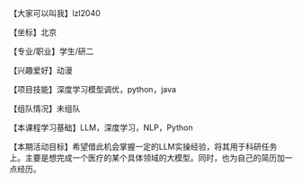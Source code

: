 【大家可以叫我】lzl2040

【坐标】北京

【专业/职业】学生/研二

【兴趣爱好】动漫

【项目技能】深度学习模型调优，python，java

【组队情况】未组队

【本课程学习基础】LLM，深度学习，NLP，Python

【本期活动目标】希望借此机会掌握一定的LLM实操经验，将其用于科研任务上。主要是想完成一个医疗的某个具体领域的大模型。同时，也为自己的简历加一点经历。
